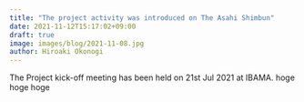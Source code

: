 ```yaml
---
title: "The project activity was introduced on The Asahi Shimbun"
date: 2021-11-12T15:17:02+09:00
draft: true
image: images/blog/2021-11-08.jpg
author: Hiroaki Okonogi
---
```


The Project kick-off meeting has been held on 21st Jul 2021 at IBAMA. hoge hoge hoge
